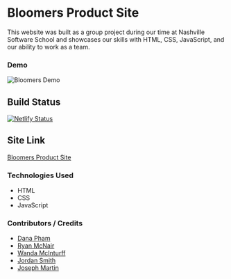# Bloomers Product Site
This website was built as a group project during our time at Nashville Software School and showcases our skills with HTML, CSS, JavaScript, and our ability to work as a team.

### Demo

![Bloomers Demo](demo/bloomers.gif)

## Build Status
[![Netlify Status](https://api.netlify.com/api/v1/badges/2d78b1f9-1e27-426b-bcba-7f5f11f15808/deploy-status)](https://app.netlify.com/sites/bloomers-group-project/deploys)

## Site Link
[Bloomers Product Site](https://bloomers-group-project.netlify.app/)

### Technologies Used
* HTML
* CSS
* JavaScript

### Contributors / Credits
* [Dana Pham](https://github.com/danapham)
* [Ryan McNair](https://github.com/ryanmcnair)
* [Wanda McInturff](https://github.com/wmmcinturff)
* [Jordan Smith](https://github.com/JSmith989)
* [Joseph Martin](https://github.com/josephtmartin)
